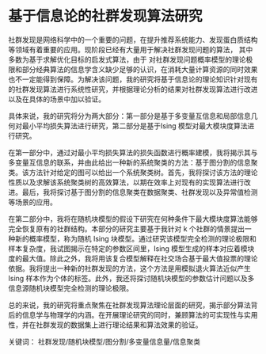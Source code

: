 # 基于信息论的社群发现算法研究

社群发现是网络科学中的一个重要的问题，在提升推荐系统能力、发现蛋白质结构等领域有着重要的应用。现阶段已经有大量用于解决社群发现问题的算法，
其中多数为基于求解优化目标的启发式算法，由于
对社群发现问题概率模型的理论极限和部分经典算法的信息学含义缺少足够的认识，在消耗大量计算资源的同时效果也不一定能得到保障。为解决该问题，我的研究将基于信息论的理论知识针对现有的社群发现算法进行系统性研究，并根据理论分析的结果对社群发现算法进行改进以及在具体的场景中加以验证。

具体来说，我的研究将分为两大部分：第一部分是基于多变量互信息和局部信息几何对最小平均损失算法进行研究，第二部分是基于Ising 模型对最大模块度算法进行研究。

在第一部分中，通过对最小平均损失算法的损失函数进行概率建模，我将揭示其与多变量互信息的联系，并由此给出一种新的系统聚类的方法：基于图分割的信息聚类。该方法针对给定的图可以给出一个系统聚类树。首先，我将探讨该方法的理论性质以及求解该系统聚类树的高效算法，以期在效率上对现有的实现算法进行改进。最后，我将探讨基于图分割的信息聚类在数据聚类、社群发现以及异常值检测等场景的应用。

在第二部分中，我将在随机块模型的假设下研究在何种条件下最大模块度算法能够完全恢复原有的社群结构。本部分的研究主要基于我针对 k 个社群的情景提出一种新的概率模型，称为随机 Ising 块模型。通过研究该模型完全检测的理论极限和样本复杂度，我试图揭示在特定的参数区间里，Ising 模型生成的样本对应着模块度的最大值。除此之外，我将用该复合模型解释在社交场合基于最大值投票的理论依据。我将提出一种新的社群发现的方法，这个方法是用模拟退火算法近似产生 Ising 样本作为个体的标签。此外，我还将探讨随机块模型的参数估计问题以及多信息源随机块模型完全检测的理论极限。

总的来说，我的研究将重点聚焦在社群发现算法理论层面的研究，揭示部分算法背后的信息学与物理学的内涵。在开展理论研究的同时，兼顾算法的可实现性与实用性，并在社群发现的数据集上进行理论结果和算法效果的验证。

关键词： 社群发现/随机块模型/图分割/多变量信息量/信息聚类
